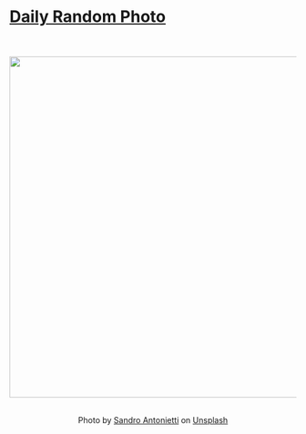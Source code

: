 # [Daily Random Photo](https://www.dailyrandomphoto.com/)

<div align="center">
  <br>
  <br>
  <a href="https://www.dailyrandomphoto.com/p/2021/2021-06-07/"><img src="https://images.unsplash.com/photo-1620629230934-be6c9144d7b6?crop=entropy&cs=tinysrgb&fit=max&fm=jpg&ixid=Mnw3NzUwOHwwfDF8cmFuZG9tfHx8fHx8fHx8MTYyMzAyNTg2NA&ixlib=rb-1.2.1&q=80&w=1080" width="600px"></a>
  <br>
  <br>
  <p class="has-text-grey">Photo by <a href="https://unsplash.com/@s_antonietti?utm_source=Daily%20Random%20Photo&amp;utm_medium=referral" target="_blank" rel="noopener noreferrer">Sandro Antonietti</a> on <a href="https://unsplash.com/photos/SByH-Uiz81E?utm_source=Daily%20Random%20Photo&amp;utm_medium=referral" target="_blank" rel="noopener noreferrer">Unsplash</a></p>
</div>
